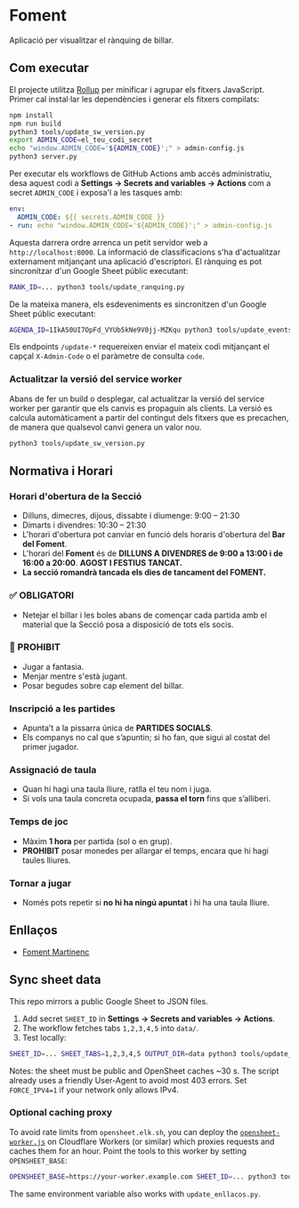 # Foment
Aplicació per visualitzar el rànquing de billar.

## Com executar

El projecte utilitza [Rollup](https://rollupjs.org/) per minificar i
agrupar els fitxers JavaScript. Primer cal instal·lar les dependències i
generar els fitxers compilats:

```bash
npm install
npm run build
python3 tools/update_sw_version.py
export ADMIN_CODE=el_teu_codi_secret
echo "window.ADMIN_CODE='${ADMIN_CODE}';" > admin-config.js
python3 server.py
```

Per executar els workflows de GitHub Actions amb accés administratiu,
desa aquest codi a **Settings → Secrets and variables → Actions** com a
secret `ADMIN_CODE` i exposa'l a les tasques amb:

```yaml
env:
  ADMIN_CODE: ${{ secrets.ADMIN_CODE }}
- run: echo "window.ADMIN_CODE='${ADMIN_CODE}';" > admin-config.js
```

Aquesta darrera ordre arrenca un petit servidor web a
`http://localhost:8000`. La informació de classificacions s'ha
d'actualitzar externament
mitjançant una aplicació d'escriptori. El rànquing es pot sincronitzar
d'un Google Sheet públic executant:

```bash
RANK_ID=... python3 tools/update_ranquing.py
```

De la mateixa manera, els esdeveniments es sincronitzen d'un Google Sheet públic executant:

```bash
AGENDA_ID=1IkA50UI7OpFd_VYUb5kNe9V0jj-MZKqu python3 tools/update_events.py
```

Els endpoints `/update-*` requereixen enviar el mateix codi mitjançant el
capçal `X-Admin-Code` o el paràmetre de consulta `code`.

### Actualitzar la versió del service worker

Abans de fer un build o desplegar, cal actualitzar la versió del
service worker per garantir que els canvis es propaguin als clients.
La versió es calcula automàticament a partir del contingut dels fitxers
que es precachen, de manera que qualsevol canvi genera un valor nou.

```bash
python3 tools/update_sw_version.py
```

## Normativa i Horari

### Horari d'obertura de la Secció

- Dilluns, dimecres, dijous, dissabte i diumenge: 9:00 – 21:30
- Dimarts i divendres: 10:30 – 21:30
- L'horari d'obertura pot canviar en funció dels horaris d'obertura del **Bar del Foment**.
- L'horari del **Foment** és de **DILLUNS A DIVENDRES de 9:00 a 13:00 i de 16:00 a 20:00**. **AGOST I FESTIUS TANCAT.**
- **La secció romandrà tancada els dies de tancament del FOMENT.**

### ✅ OBLIGATORI

- Netejar el billar i les boles abans de començar cada partida amb el material que la Secció posa a disposició de tots els socis.

### 🚫 PROHIBIT


- Jugar a fantasia.
- Menjar mentre s'està jugant.
- Posar begudes sobre cap element del billar.

### Inscripció a les partides

- Apunta’t a la pissarra única de **PARTIDES SOCIALS**.
- Els companys no cal que s’apuntin; si ho fan, que sigui al costat del primer jugador.

### Assignació de taula

- Quan hi hagi una taula lliure, ratlla el teu nom i juga.
- Si vols una taula concreta ocupada, **passa el torn** fins que s’alliberi.

### Temps de joc

- Màxim **1 hora** per partida (sol o en grup).
- **PROHIBIT** posar monedes per allargar el temps, encara que hi hagi taules lliures.

### Tornar a jugar

- Només pots repetir si **no hi ha ningú apuntat** i hi ha una taula lliure.

## Enllaços

- [Foment Martinenc](https://www.fomentmartinenc.org/)

## Sync sheet data

This repo mirrors a public Google Sheet to JSON files.

1. Add secret `SHEET_ID` in **Settings → Secrets and variables → Actions**.
2. The workflow fetches tabs `1,2,3,4,5` into `data/`.
3. Test locally:
```bash
SHEET_ID=... SHEET_TABS=1,2,3,4,5 OUTPUT_DIR=data python3 tools/update_sheets.py
```
Notes: the sheet must be public and OpenSheet caches ~30 s.
The script already uses a friendly User-Agent to avoid most 403 errors.
Set `FORCE_IPV4=1` if your network only allows IPv4.

### Optional caching proxy

To avoid rate limits from `opensheet.elk.sh`, you can deploy the
[`opensheet-worker.js`](./opensheet-worker.js) on Cloudflare Workers (or
similar) which proxies requests and caches them for an hour. Point the
tools to this worker by setting `OPENSHEET_BASE`:

```bash
OPENSHEET_BASE=https://your-worker.example.com SHEET_ID=... python3 tools/update_sheets.py
```

The same environment variable also works with `update_enllacos.py`.
